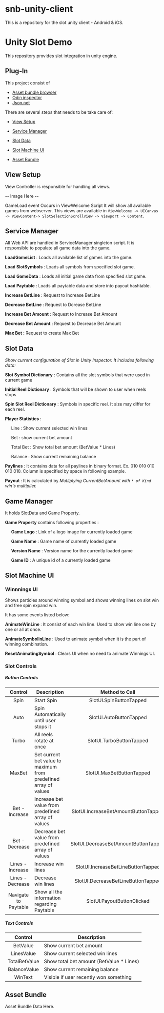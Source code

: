 

# snb-unity-client
This is a repository for the slot unity client - Android & iOS.  

# Unity Slot Demo
This repository provides slot integration in unity engine.

## Plug-In
This  project consist of  
* [Asset bundle browser](https://assetstore.unity.com/packages/tools/utilities/asset-bundle-browser-93571)
* [Odin inspector](https://assetstore.unity.com/packages/tools/utilities/odin-inspector-and-serializer-89041)
* [Json.net](https://assetstore.unity.com/packages/tools/input-management/json-net-for-unity-11)

There are several steps that needs to be take care of:
* [View Setup](#view-setup)

* [Service Manager](#service-manager)

* [Slot Data](#slot-data)

* [Slot Machine UI](#slot-machine-ui)

* [Asset Bundle](#asset-bundle)

##  View Setup
View Controller is responsible for handling all views.

-- Image Here --

GameLoad event Occurs in ViewWelcome Script
It will show all available games from webserver. This views are available in `ViewWelcome -> UICanvas -> ViewContent-> SlotSelectionScrollView -> Viewport -> Content`.

## Service Manager

All Web API are handled in ServiceManager singleton script. It is responsible to  populate all game data into the game.

**LoadGameList** : Loads all available list of games into the game.

**Load SlotSymbols** : Loads all symbols from specified slot game.

**Load GameData** : Loads all initial game data from specified slot game.

**Load  Paytable** : Loads all paytable data and store into payout hashtable.

**Increase BetLine** : Request to Increase BetLine

**Decrease BetLine** : Request to Dcrease BetLine

**Increase Bet Amount** : Request to Increase Bet Amount

**Decrease Bet Amount** : Request to Decrease Bet Amount

**Max Bet** : Request to create Max Bet

## Slot Data

*Show current configuration of Slot in Unity Inspector. It includes following data:*

**Slot Symbol Dictionary** : Contains all the slot symbols that were used in current game

**Initial Reel Dictionary** : Symbols that will be shown to user when reels stops.

**Spin Slot Reel Dictionary** : Symbols in specific reel. It size may differ for each reel.

**Player Statistics** : 

&nbsp;&nbsp;&nbsp;&nbsp; Line : Show current selected win lines

&nbsp;&nbsp;&nbsp;&nbsp; Bet : show current bet amount

&nbsp;&nbsp;&nbsp;&nbsp; Total Bet : Show total bet amount (BetValue * Lines)

&nbsp;&nbsp;&nbsp;&nbsp; Balance : Show current remaining balance

**Paylines** : It contains data for all paylines in binary format. Ex. 010 010 010 010 010. Column is specified by space in following example.

**Payout** : It is calculated by *Mutliplying CurrentBetAmount with `* of Kind` win's multiplier.*

## Game Manager

It holds [SlotData](#slot-data) and Game Property.

**Game Property** contains following properties :

&nbsp;&nbsp;&nbsp;&nbsp; **Game Logo** : Link of a logo image for currently loaded game

&nbsp;&nbsp;&nbsp;&nbsp; **Game Name** : Game name of currently loaded game

&nbsp;&nbsp;&nbsp;&nbsp; **Version Name** : Version name for the currently loaded game

&nbsp;&nbsp;&nbsp;&nbsp; **Game ID** : A unique id of a currently loaded game

## Slot Machine UI

### Winnnings UI

Shows particles around winning symbol and shows winning lines on slot win and free spin expand win.

It has some events listed below:

**AnimateWinLine** : It consist of each win line. Used to show win line one by one or all at once.

**AnimateSymbolInLine** : Used to animate symbol when it is the part of winning combination.

**ResetAnimatingSymbol** : Clears UI when no need to animate Winnings UI.

### Slot Controls

##### Button Controls

Control | Description| Method to Call
:---: | --- | :---:
Spin | Start Spin | SlotUI.SpinButtonTapped
Auto | Spin Automatically until user stops it | SlotUI.AutoButtonTapped
Turbo | All reels rotate at once | SlotUI.TurboButtonTapped
MaxBet | Set current bet value to maximum from predefined array of values | SlotUI.MaxBetButtonTapped
Bet - Increase | Increase bet value from predefined array of values | SlotUI.IncreaseBetAmountButtonTapped
Bet - Decrease | Decrease bet value from predefined array of values | SlotUI.DecreaseBetAmountButtonTapped
Lines - Increase | Increase win lines | SlotUI.IncreaseBetLineButtonTapped
Lines - Decrease | Decrease win lines | SlotUI.DecreaseBetLineButtonTapped
Navigate to Paytable | Show all the information regarding Paytable | SlotUI.PayoutButtonClicked

##### Text Controls

Control | Description
:---: | ---
BetValue | Show current bet amount
LinesValue | Show current selected win lines
TotalBetValue | Show total bet amount (BetValue * Lines)
BalanceValue | Show current remaining balance
WinText | Visible if user recently won something

## Asset Bundle

Asset Bundle Data Here.
